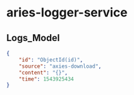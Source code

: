 # aries-logger-service

## Logs_Model

```json
{
    "id": "ObjectId(id)",
    "source": "axies-download",
    "content": "{}",
    "time": 1543925434
}
```